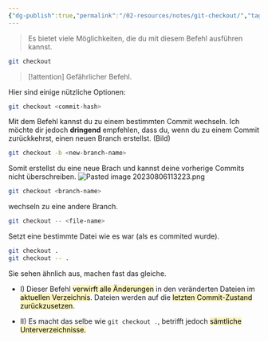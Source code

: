 ```yaml
---
{"dg-publish":true,"permalink":"/02-resources/notes/git-checkout/","tags":["git/checkout","git/branch"],"updated":"2024-10-15T11:13:15.132+02:00"}
---
```


>Es bietet viele Möglichkeiten, die du mit diesem Befehl ausführen kannst.
```bash
git checkout
```

>[!attention] 
>Gefährlicher Befehl.

Hier sind einige nützliche Optionen:

```bash
git checkout <commit-hash>
``` 


Mit dem Befehl kannst du zu einem bestimmten Commit wechseln. Ich möchte dir jedoch **dringend** empfehlen, dass du, wenn du zu einem Commit zurückkehrst, einen neuen Branch erstellst. (Bild)

``` bash
git checkout -b <new-branch-name>
``` 

Somit erstellst du eine neue Brach und kannst deine vorherige Commits nicht überschreiben.
![Pasted image 20230806113223.png](/img/user/02%20-%20RESOURCES/Files/IMGs/Pasted%20image%2020230806113223.png)

```bash
git checkout <branch-name>
```


wechseln zu eine andere Branch.

```bash
git checkout -- <file-name>
```

Setzt eine bestimmte Datei wie es war (als es commited wurde).

```bash
git checkout .
git checkout -- .
```
Sie sehen ähnlich aus, machen fast das gleiche. 
- I) Dieser Befehl <mark style="background: #FFF3A3A6;">verwirft alle Änderungen</mark> in den veränderten Dateien im <mark style="background: #FFF3A3A6;">aktuellen Verzeichnis</mark>. Dateien werden auf die <mark style="background: #FFF3A3A6;">letzten Commit-Zustand zurückzusetzen</mark>.

- II) Es macht das selbe wie `git checkout .`, betrifft jedoch <mark style="background: #FFF3A3A6;">sämtliche Unterverzeichnisse.</mark>